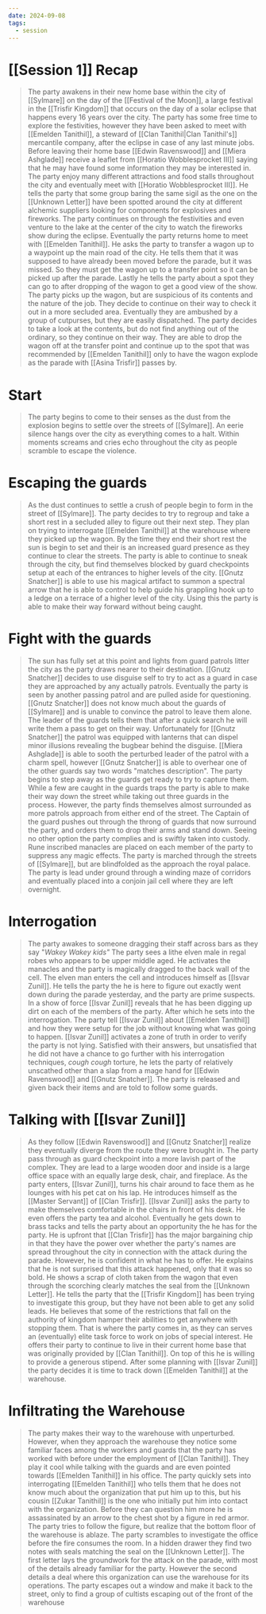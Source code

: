 ```yaml
---
date: 2024-09-08
tags:
  - session
---
```

# [[Session 1]] Recap

> The party awakens in their new home base within the city of [[Sylmare]] on the day of the [[Festival of the Moon]], a large festival in the [[Trisfir Kingdom]] that occurs on the day of a solar eclipse that happens every 16 years over the city. The party has some free time to explore the festivities, however they have been asked to meet with [[Emelden Tanithil]], a steward of [[Clan Tanithil|Clan Tanithil's]] mercantile company, after the eclipse in case of any last minute jobs. Before leaving their home base [[Edwin Ravenswood]] and [[Miera Ashglade]] receive a leaflet from [[Horatio Wobblesprocket III]] saying that he may have found some information they may be interested in. The party enjoy many different attractions and food stalls throughout the city and eventually meet with [[Horatio Wobblesprocket III]]. He tells the party that some group baring the same sigil as the one on the [[Unknown Letter]] have been spotted around the city at different alchemic suppliers looking for components for explosives and fireworks. The party continues on through the festivities and even venture to the lake at the center of the city to watch the fireworks show during the eclipse. Eventually the party returns home to meet with [[Emelden Tanithil]]. He asks the party to transfer a wagon up to a waypoint up the main road of the city. He tells them that it was supposed to have already been moved before the parade, but it was missed. So they must get the wagon up to a transfer point so it can be picked up after the parade. Lastly he tells the party about a spot they can go to after dropping of the wagon to get a good view of the show. The party picks up the wagon, but are suspicious of its contents and the nature of the job. They decide to continue on their way to check it out in a more secluded area. Eventually they are ambushed by a group of cutpurses, but they are easily dispatched. The party decides to take a look at the contents, but do not find anything out of the ordinary, so they continue on their way. They are able to drop the wagon off at the transfer point and continue up to the spot that was recommended by [[Emelden Tanithil]] only to have the wagon explode as the parade with [[Asina Trisfir]] passes by.

# Start

> The party begins to come to their senses as the dust from the explosion begins to settle over the streets of [[Sylmare]]. An eerie silence hangs over the city as everything comes to a halt. Within moments screams and cries echo throughout the city as people scramble to escape the violence. 

# Escaping the guards

> As the dust continues to settle a crush of people begin to form in the street of [[Sylmare]]. The party decides to try to regroup and take a short rest in a secluded alley to figure out their next step. They plan on trying to interrogate [[Emelden Tanithil]] at the warehouse where they picked up the wagon. By the time they end their short rest the sun is begin to set and their is an increased guard presence as they continue to clear the streets. The party is able to continue to sneak through the city, but find themselves blocked by guard checkpoints setup at each of the entrances to higher levels of the city. [[Gnutz Snatcher]] is able to use his magical artifact to summon a spectral arrow that he is able to control to help guide his grappling hook up to a ledge on a terrace of a higher level of the city. Using this the party is able to make their way forward without being caught.

# Fight with the guards

> The sun has fully set at this point and lights from guard patrols litter the city as the party draws nearer to their destination. [[Gnutz Snatcher]] decides to use disguise self to try to act as a guard in case they are approached by any actually patrols. Eventually the party is seen by another passing patrol and are pulled aside for questioning. [[Gnutz Snatcher]] does not know much about the guards of [[Sylmare]] and is unable to convince the patrol to leave them alone. The leader of the guards tells them that after a quick search he will write them a pass to get on their way. Unfortunately for [[Gnutz Snatcher]] the patrol was equipped with lanterns that can dispel minor illusions revealing the bugbear behind the disguise. [[Miera Ashglade]] is able to sooth the perturbed leader of the patrol with a charm spell, however [[Gnutz Snatcher]] is able to overhear one of the other guards say two words "matches description". The party begins to step away as the guards get ready to try to capture them. While a few are caught in the guards traps the party is able to make their way down the street while taking out three guards in the process. However, the party finds themselves almost surrounded as more patrols approach from either end of the street. The Captain of the guard pushes out through the throng of guards that now surround the party, and orders them to drop their arms and stand down. Seeing no other option the party complies and is swiftly taken into custody. Rune inscribed manacles are placed on each member of the party to suppress any magic effects.  The party is marched through the streets of [[Sylmare]], but are blindfolded as the approach the royal palace. The party is lead under ground through a winding maze of corridors and eventually placed into a conjoin jail cell where they are left overnight.

# Interrogation

> The party awakes to someone dragging their staff across bars as they say
> "*Wakey Wakey kids"*
> The party sees a lithe elven male in regal robes who appears to be upper middle aged. He activates the manacles and the party is magically dragged to the back wall of the cell. The elven man enters the cell and introduces himself as [[Isvar Zunil]]. He tells the party the he is here to figure out exactly went down during the parade yesterday, and the party are prime suspects. In a show of force [[Isvar Zunil]] reveals that he has been digging up dirt on each of the members of the party. After which he sets into the interrogation. The party tell [[Isvar Zunil]] about [[Emelden Tanithil]] and how they were setup for the job without knowing what was going to happen. [[Isvar Zunil]] activates a zone of truth in order to verify the party is not lying. Satisfied with their answers, but unsatisfied that he did not have a chance to go further with his interrogation techniques, *cough* *cough* torture, he lets the party of relatively unscathed other than a slap from a mage hand for [[Edwin Ravenswood]] and [[Gnutz Snatcher]]. The party is released and given back their items and are told to follow some guards.
> 

# Talking with [[Isvar Zunil]]

>As they follow [[Edwin Ravenswood]] and [[Gnutz Snatcher]] realize they eventually diverge from the route they were brought in. The party pass through as guard checkpoint into a more lavish part of the complex. They are lead to a large wooden door and inside is a large office space with an equally large desk, chair, and fireplace. As the party enters, [[Isvar Zunil]], turns his chair around to face them as he lounges with his pet cat on his lap. He introduces himself as the [[Master Servant]] of [[Clan Trisfir]]. [[Isvar Zunil]] asks the party to make themselves comfortable in the chairs in front of his desk. He even offers the party tea and alcohol. Eventually he gets down to brass tacks and tells the party about an opportunity the he has for the party. He is upfront that [[Clan Trisfir]] has the major bargaining chip in that they have the power over whether the party's names are spread throughout the city in connection with the attack during the parade. However, he is confident in what he has to offer. He explains that he is not surprised that this attack happened, only that it was so bold. He shows a scrap of cloth taken from the wagon that even through the scorching clearly matches the seal from the [[Unknown Letter]]. He tells the party that the [[Trisfir Kingdom]] has been trying to investigate this group, but they have not been able to get any solid leads. He believes that some of the restrictions that fall on the authority of kingdom hamper their abilities to get anywhere with stopping them. That is where the party comes in, as they can serves an (eventually) elite task force to work on jobs of special interest. He offers their party to continue to live in their current home base that was originally provided by [[Clan Tanithil]]. On top of this he is willing to provide a generous stipend. After some planning with [[Isvar Zunil]] the party decides it is time to track down [[Emelden Tanithil]] at the warehouse.

# Infiltrating the Warehouse

> The party makes their way to the warehouse with unperturbed. However, when they approach the warehouse they notice some familiar faces among the workers and guards that the party has worked with before under the employment of [[Clan Tanithil]]. They play it cool while talking with the guards and are even pointed towards [[Emelden Tanithil]] in his office. The party quickly sets into interrogating [[Emelden Tanithil]] who tells them that he does not know much about the organization that put him up to this, but his cousin [[Zukar Tanithil]] is the one who initially put him into contact with the organization. Before they can question him more he is assassinated by an arrow to the chest shot by a figure in red armor. The party tries to follow the figure, but realize that the bottom floor of the warehouse is ablaze. The party scrambles to investigate the office before the fire consumes the room. In a hidden drawer they find two notes with seals matching the seal on the [[Unknown Letter]]. The first letter lays the groundwork for the attack on the parade, with most of the details already familiar for the party. However the second details a deal where this organization can use the warehouse for its operations. The party escapes out a window and make it back to the street, only to find a group of cultists escaping out of the front of the warehouse


